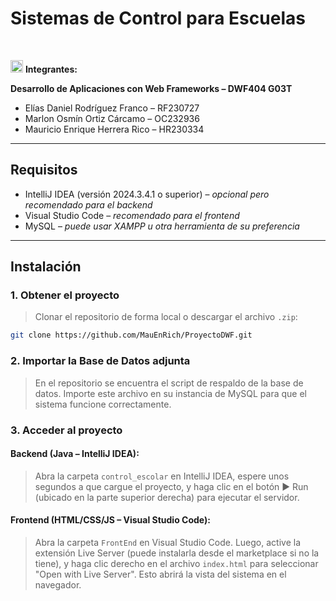 # Sistemas de Control para Escuelas
<br>

<img src="https://github.com/user-attachments/assets/21d65650-1122-490d-b700-d25aef5f4b9c" alt="usuario" width="20"> **Integrantes:**

**Desarrollo de Aplicaciones con Web Frameworks – DWF404 G03T**
- Elías Daniel Rodríguez Franco – RF230727  
- Marlon Osmín Ortiz Cárcamo – OC232936  
- Mauricio Enrique Herrera Rico – HR230334  

---

## Requisitos

- IntelliJ IDEA (versión 2024.3.4.1 o superior) – *opcional pero recomendado para el backend*
- Visual Studio Code – *recomendado para el frontend*
- MySQL – *puede usar XAMPP u otra herramienta de su preferencia*

---

## Instalación

### 1. Obtener el proyecto

> Clonar el repositorio de forma local o descargar el archivo `.zip`:

```bash
git clone https://github.com/MauEnRich/ProyectoDWF.git

```

### 2. Importar la Base de Datos adjunta

>En el repositorio se encuentra el script de respaldo de la base de datos. Importe este archivo en su instancia de MySQL para que el sistema funcione correctamente.

### 3. Acceder al proyecto

#### Backend (Java – IntelliJ IDEA):
>Abra la carpeta `control_escolar` en IntelliJ IDEA, espere unos segundos a que cargue el proyecto, y haga clic en el botón ▶️ Run (ubicado en la parte superior derecha) para ejecutar el servidor.

#### Frontend (HTML/CSS/JS – Visual Studio Code):
> Abra la carpeta `FrontEnd` en Visual Studio Code. Luego, active la extensión Live Server (puede instalarla desde el marketplace si no la tiene), y haga clic derecho en el archivo `index.html` para seleccionar "Open with Live Server". Esto abrirá la vista del sistema en el navegador.









